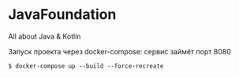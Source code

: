 # JavaFoundation
All about Java &amp; Kotlin

Запуск проекта через docker-compose:
сервис займёт порт 8080
```shell script
$ docker-compose up --build --force-recreate 
```
